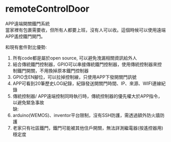 # remoteControlDoor
APP遠端開關鐵門系統  
  當家裡有包裹需要收，但所有人都要上班，沒有人可以收。這個時候可以使用遠端APP遙控鐵門開門。

  和現有套件對比優勢:  
1. 所有code都是屬於open source, 可以避免洩漏相關資訊給外人  
2. 結合傳統鐵門控制器，GPIO可以串接傳統鐵門控制器，使用傳統控制器來控制鐵門開關，不用換掉原本鐵門控制器  
3. GPIO含EN腳位，可以拉掉控制線，只使用APP下發開關門訊號  
4. APP可看到20筆歷史LOG紀錄，紀錄發送開關門時間、IP、來源、WIFI連線紀錄  
5. 傳統控制器/ APP遠端控制同時執行時，傳統控制器的優先權大於APP指令，以避免緊急事故  
  缺:  
1. arduino(WEMOS)、inventor平台限制，沒有SSH防護，需透過額外防火牆防護  
2. 老家只有社區鐵門，鐵門可能被其他住戶開關，無法詳測繼電器(按遙控器用)穩定度  
